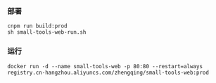 ### 部署

```shell
cnpm run build:prod
sh small-tools-web-run.sh
```

### 运行

```shell
docker run -d --name small-tools-web -p 80:80 --restart=always registry.cn-hangzhou.aliyuncs.com/zhengqing/small-tools-web:prod
```